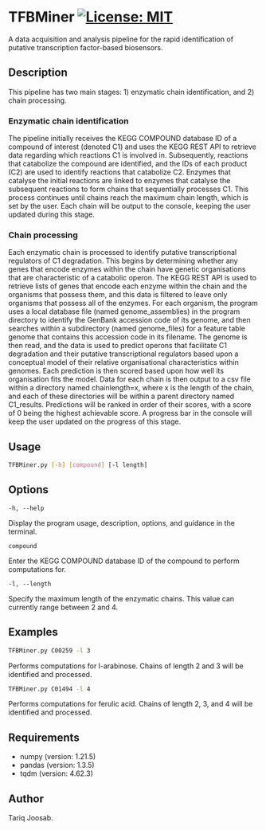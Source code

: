 # TFBMiner [![License: MIT](https://img.shields.io/badge/License-MIT-yellow.svg)](https://opensource.org/licenses/MIT)
A data acquisition and analysis pipeline for the rapid identification of putative transcription factor-based biosensors.
## Description
This pipeline has two main stages: 1) enzymatic chain identification, and 2) chain processing.

### Enzymatic chain identification
The pipeline initially receives the KEGG COMPOUND database ID of a compound of interest (denoted C1) and uses the KEGG REST API to retrieve data regarding which reactions C1 is involved in. Subsequently, reactions that catabolize the compound are identified, and the IDs of each product (C2) are used to identify reactions that catabolize C2. Enzymes that catalyse the initial reactions are linked to enzymes that catalyse the subsequent reactions to form chains that sequentially processes C1. This process continues until chains reach the maximum chain length, which is set by the user. Each chain will be output to the console, keeping the user updated during this stage.

### Chain processing
Each enzymatic chain is processed to identify putative transcriptional regulators of C1 degradation.  This begins by determining whether any genes that encode enzymes within the chain have genetic organisations that are characteristic of a catabolic operon. The KEGG REST API is used to retrieve lists of genes that encode each enzyme within the chain and the organisms that possess them, and this data is filtered to leave only organisms that possess all of the enzymes. 
For each organism, the program uses a local database file (named genome_assemblies) in the program directory to identify the GenBank accession code of its genome, and then searches within a subdirectory (named genome_files) for a feature table genome that contains this accession code in its filename. The genome is then read, and the data is used to predict operons that facilitate C1 degradation and their putative transcriptional regulators based upon a conceptual model of their relative organisational characteristics within genomes. Each prediction is then scored based upon how well its organisation fits the model. 
Data for each chain is then output to a csv file within a directory named chainlength=x, where x is the length of the chain, and each of these directories will be within a parent directory named C1_results. Predictions will be ranked in order of their scores, with a score of 0 being the highest achievable score. A progress bar in the console will keep the user updated on the progress of this stage.

## Usage
```sh
TFBMiner.py [-h] [compound] [-l length]
```

## Options
```-h, --help``` 

Display the program usage, description, options, and guidance in the terminal.

```compound```

Enter the KEGG COMPOUND database ID of the compound to perform computations for.

```-l, --length```

Specify the maximum length of the enzymatic chains. This value can currently range between 2 and 4.

## Examples

```sh 
TFBMiner.py C00259 -l 3
```

Performs computations for l-arabinose. Chains of length 2 and 3 will be identified and processed.

```sh
TFBMiner.py C01494 -l 4
```

Performs computations for ferulic acid. Chains of length 2, 3, and 4 will be identified and processed.

## Requirements
- numpy (version: 1.21.5)
- pandas (version: 1.3.5)
- tqdm (version: 4.62.3)

## Author
Tariq Joosab.
